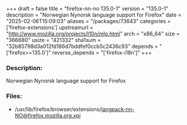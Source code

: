 +++
draft = false
title = "firefox-nn-no 135.0-1"
version = "135.0-1"
description = "Norwegian Nynorsk language support for Firefox"
date = "2025-02-06T15:09:03"
aliases = "/packages/73643"
categories = ['firefox-extensions']
upstreamurl = "http://www.mozilla.org/projects/l10n/mlp.html"
arch = "x86_64"
size = "366680"
usize = "421332"
sha1sum = "32b85798d3a012fd186d7bddfef0ccb5c2436c93"
depends = "['firefox>=135.0']"
reverse_depends = "['firefox-i18n']"
+++
### Description: 
Norwegian Nynorsk language support for Firefox

### Files: 
* /usr/lib/firefox/browser/extensions/langpack-nn-NO@firefox.mozilla.org.xpi
